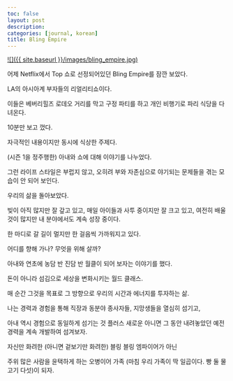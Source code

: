 ```yaml
---
toc: false
layout: post
description: 
categories: [journal, korean]
title: Bling Empire
---
```


[![]({{ site.baseurl }}/images/bling_empire.jpg)](https://en.wikipedia.org/wiki/Bling_Empire)

어제 Netflix에서 Top 쇼로 선정되어있던 Bling Empire를 잠깐 보았다.

LA의 아시아계 부자들의 리얼리티쇼이다. 

이들은 베버리힐즈 로데오 거리를 막고 구정 파티를 하고 개인 비행기로 파리 식당을 다녀온다.

10분만 보고 껐다.

자극적인 내용이지만 동시에 식상한 주제다.

(시즌 1을 정주행한) 아내와 쇼에 대해 이야기를 나누었다. 

그런 라이프 스타일은 부럽지 않고, 오히려 부와 자존심으로 야기되는 문제들을 겪는 모습이 안 되어 보인다.

우리의 삶을 돌아보았다.

빚이 아직 많지만 잘 갚고 있고, 매일 아이들과 사투 중이지만 잘 크고 있고, 여전히 배울 것이 많지만 내 분야에서도 계속 성장 중이다.

한 마디로 갈 길이 멀지만 한 걸음씩 가까워지고 있다. 

어디를 향해 가나? 무엇을 위해 살까?

아내와 연초에 농담 반 진담 반 월클이 되어 보자는 이야기를 했다.

돈이 아니라 섬김으로 세상을 변화시키는 월드 클래스.

매 순간 그것을 목표로 그 방향으로 우리의 시간과 에너지를 투자하는 삶.

나는 경력과 경험을 통해 직장과 동분야 종사자들, 지망생들을 열심히 섬기고,

아내 역시 경험으로 동일하게 섬기는 것 플러스 새로운 아니면 그 동안 내려놓았던 예전 경력을 계속 개발하여 섬겨보자. 

자신만 화려한 (아니면 겉보기만 화려한) 블링 블링 엠파이어가 아닌

주위 많은 사람을 윤택하게 하는 오병이어 가족 (마침 우리 가족이 딱 일곱이다. 빵 둘 물고기 다섯)이 되자.
